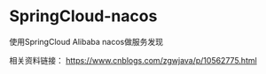 # SpringCloud-nacos

使用SpringCloud Alibaba nacos做服务发现

相关资料链接：
https://www.cnblogs.com/zgwjava/p/10562775.html
